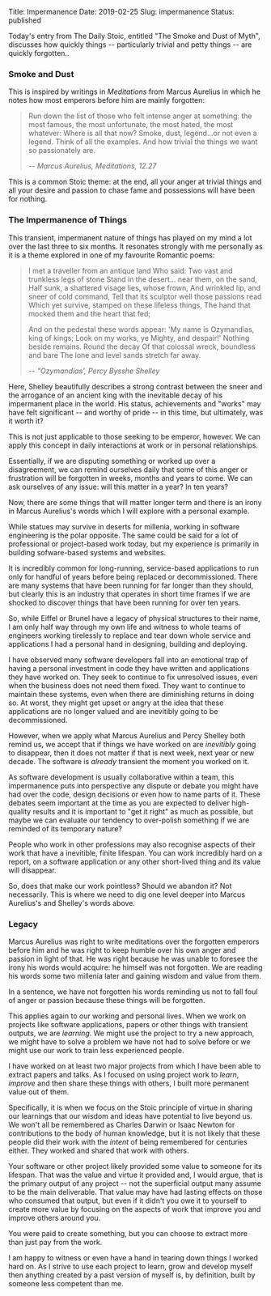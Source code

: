 Title: Impermanence
Date: 2019-02-25
Slug: impermanence
Status: published

Today's entry from The Daily Stoic, entitled "The Smoke and
Dust of Myth", discusses how quickly things -- particularly trivial
and petty things -- are quickly forgotten..

<!-- PELICAN_END_SUMMARY -->

### Smoke and Dust

This is inspired by writings in _Meditations_ from Marcus Aurelius in
which he notes how most emperors before him are mainly forgotten:

> Run down the list of those who felt intense anger at something: the most famous, the most unfortunate, the most hated, the most whatever: Where is all that now? Smoke, dust, legend...or not even a legend. Think of all the examples. And how trivial the things we want so passionately are.
>
> -- <cite>Marcus Aurelius, Meditations, 12.27</cite>

This is a common Stoic theme: at the end, all your anger at trivial
things and all your desire and passion to chase fame and possessions
will have been for nothing.

### The Impermanence of Things

This transient, impermanent nature of things has played on my mind a
lot over the last three to six months. It resonates strongly with me
personally as it is a theme explored in one of my favourite Romantic
poems:

> I met a traveller from an antique land
> Who said: Two vast and trunkless legs of stone
> Stand in the desert... near them, on the sand,
> Half sunk, a shattered visage lies, whose frown,
> And wrinkled lip, and sneer of cold command,
> Tell that its sculptor well those passions read
> Which yet survive, stamped on these lifeless things,
> The hand that mocked them and the heart that fed;
>
> And on the pedestal these words appear:
> 'My name is Ozymandias, king of kings;
> Look on my works, ye Mighty, and despair!'
> Nothing beside remains. Round the decay
> Of that colossal wreck, boundless and bare
> The lone and level sands stretch far away.
>
> -- <cite>"Ozymandias', Percy Bysshe Shelley</cite>

Here, Shelley beautifully describes a strong contrast between the
sneer and the arrogance of an ancient king with the inevitable decay
of his impermanent place in the world. His status, achievements and
"works" may have felt significant -- and worthy of pride -- in this
time, but ultimately, was it worth it?

This is not just applicable to those seeking to be emperor,
however. We can apply this concept in daily interactions at work or in
personal relationships.

Essentially, if we are disputing something or worked up over a
disagreement, we can remind ourselves daily that some of this anger or
frustration will be forgotten in weeks, months and years to come. We
can ask ourselves of any issue: will this matter in a year? In ten
years?

Now, there are some things that will matter longer term and there is
an irony in Marcus Aurelius's words which I will explore with a
personal example.

While statues may survive in deserts for millenia, working in software
engineering is the polar opposite. The same could be said for a lot of
professional or project-based work today, but my experience is
primarily in building sofware-based systems and websites.

It is incredibly common for long-running, service-based applications
to run only for handful of years before being replaced or
decommissioned. There are many systems that have been running for far
longer than they should, but clearly this is an industry that operates
in short time frames if we are shocked to discover things that have
been running for over ten years.

So, while Eiffel or Brunel have a legacy of physical structures to
their name, I am only half way through my own life and witness to
whole teams of engineers working tirelessly to replace and tear down
whole service and applications I had a personal hand in designing,
building and deploying.

I have observed many software developers fall into an emotional trap
of having a personal investment in code they have written and
applications they have worked on. They seek to continue to fix
unresolved issues, even when the business does not need them
fixed. They want to continue to maintain these systems, even when
there are diminishing returns in doing so. At worst, they might get
upset or angry at the idea that these applications are no longer
valued and are inevitibly going to be decommissioned.

However, when we apply what Marcus Aurelius and Percy Shelley both
remind us, we accept that if things we have worked on are
_inevitibly_ going to disappear, then it does not matter if that is
next week, next year or new decade. The software is _already_
transient the moment you worked on it.

As software development is usually collaborative within a team, this
impermanence puts into perspective any dispute or debate you might
have had over the code, design decisions or even how to name parts of
it. These debates seem important at the time as you are expected to
deliver high-quality results and it is important to "get it right" as
much as possible, but maybe we can evaluate our tendency to
over-polish something if we are reminded of its temporary nature?

People who work in other professions may also recognise aspects of
their work that have a inevitible, finite lifespan. You can work
incredibly hard on a report, on a software application or any other
short-lived thing and its value will disappear.

So, does that make our work pointless? Should we abandon it? Not
necessarily. This is where we need to dig one level deeper into Marcus
Aurelius's and Shelley's words above.

### Legacy

Marcus Aurelius was right to write meditations over the forgotten
emperors before him and he was right to keep humble over his own anger
and passion in light of that. He was right because he was unable to
foresee the irony his words would acquire: he himself was not
forgotten. We are reading his words some two millenia later and gaining
wisdom and value from them.

In a sentence, we have not forgotten his words reminding us not to
fall foul of anger or passion because these things will be forgotten.

This applies again to our working and personal lives. When we work on
projects like software applications, papers or other things with
transient outputs, we are _learning_. We might use the project to try
a new approach, we might have to solve a problem we have not had to
solve before or we might use our work to train less experienced
people.

I have worked on at least two major projects from which I have been
able to extract papers and talks. As I focused on using project work
to _learn_, _improve_ and then share these things with others, I built
more permanent value out of them.

Specifically, it is when we focus on the Stoic principle of virtue in
sharing our learnings that our wisdom and ideas have potential to live
beyond us. We won't all be remembered as Charles Darwin or Isaac
Newton for contributions to the body of human knowledge, but it is not
likely that these people did their work with the _intent_ of being
remembered for centuries either. They worked and shared that work with
others.

Your software or other project likely provided some value to someone
for its lifespan. That was the value and virtue it provided and, I
would argue, that is the primary output of any project -- not the
superficial output many assume to be the main deliverable. That value
may have had lasting effects on those who consumed that output, but
even if it didn't you owe it to yourself to create more value by
focusing on the aspects of work that improve you and improve others
around you.

You were paid to create something, but you can choose to extract more
than just pay from the work.

I am happy to witness or even have a hand in tearing down things I
worked hard on. As I strive to use each project to learn, grow and
develop myself then anything created by a past version of myself is,
by definition, built by someone less competent than me.
